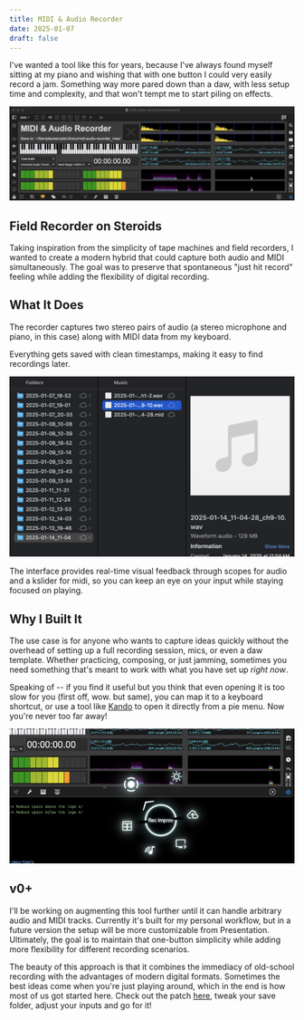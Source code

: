 ```yaml
---
title: MIDI & Audio Recorder
date: 2025-01-07
draft: false
---
```


I've wanted a tool like this for years, because I've always found myself sitting at my piano and wishing that with one button I could very easily record a jam. Something way more pared down than a daw, with less setup time and complexity, and that won't tempt me to start piling on effects.

![Image Description](/images/Screenshot%202025-01-16%20at%201.08.23%20PM.png)

## Field Recorder on Steroids

Taking inspiration from the simplicity of tape machines and field recorders, I wanted to create a modern hybrid that could capture both audio and MIDI simultaneously. The goal was to preserve that spontaneous "just hit record" feeling while adding the flexibility of digital recording.

## What It Does

The recorder captures two stereo pairs of audio (a stereo microphone and piano, in this case) along with MIDI data from my keyboard.

Everything gets saved with clean timestamps, making it easy to find recordings later.

![Image Description](/images/Screenshot%202025-01-16%20at%201.10.01%20PM.png)

The interface provides real-time visual feedback through scopes for audio and a kslider for midi, so you can keep an eye on your input while staying focused on playing.

## Why I Built It

The use case is for anyone who wants to capture ideas quickly without the overhead of setting up a full recording session, mics, or even a daw template. Whether practicing, composing, or just jamming, sometimes you need something that's meant to work with what you have set up *right now*.

Speaking of -- if you find it useful but you think that even opening it is too slow for you (first off, wow. but same), you can map it to a keyboard shortcut, or use a tool like [Kando](https://kando.menu/) to open it directly from a pie menu. Now you're never too far away!

![Image Description](/images/Screenshot%202025-01-16%20at%201.10.35%20PM.png)

## v0+

I'll be working on augmenting this tool further until it can handle arbitrary audio and MIDI tracks. Currently it's built for my personal workflow, but in a future version the setup will be more customizable from Presentation. Ultimately, the goal is to maintain that one-button simplicity while adding more flexibility for different recording scenarios.

The beauty of this approach is that it combines the immediacy of old-school recording with the advantages of modern digital formats. Sometimes the best ideas come when you're just playing around, which in the end is how most of us got started here. Check out the patch [here](https://github.com/danialrami/midi-audio-recorder), tweak your save folder, adjust your inputs and go for it!